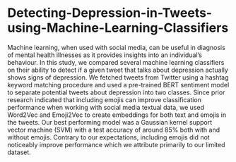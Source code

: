 # Detecting-Depression-in-Tweets-using-Machine-Learning-Classifiers
Machine learning, when used with social media, can be useful in diagnosis of mental health illnesses as it provides insights into an individual’s behaviour. In this study, we compared several machine learning classifiers on their ability to detect if a given tweet that talks about depression actually shows signs of depression. We fetched tweets from Twitter using a hashtag keyword matching procedure and used a pre-trained BERT sentiment model to separate potential tweets about depression into two classes. Since prior research indicated that including emojis can improve classification performance when working with social media textual data, we used Word2Vec and Emoji2Vec to create embeddings for both text and emojis in the tweets. Our best performing model was a Gaussian kernel support vector machine (SVM) with a test accuracy of around 85% both with and without emojis. Contrary to our expectations, including emojis did not noticeably improve performance which we attribute primarily to our limited dataset.
